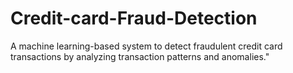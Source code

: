 # Credit-card-Fraud-Detection
A machine learning-based system to detect fraudulent credit card transactions by analyzing transaction patterns and anomalies."
